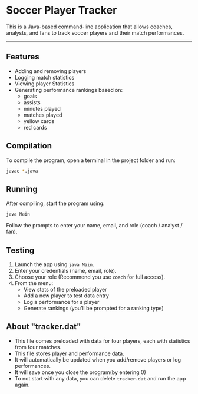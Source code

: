 # Soccer Player Tracker

This is a Java-based command-line application that allows coaches, analysts, and fans
to track soccer players and their match performances.

---

## Features

- Adding and removing players
- Logging match statistics
- Viewing player Statistics
- Generating performance rankings based on:
   - goals
   - assists
   - minutes played
   - matches played
   - yellow cards
   - red cards


## Compilation

To compile the program, open a terminal in the project folder and run:

```bash
javac *.java
```
## Running

After compiling, start the program using:

```bash
java Main
```

Follow the prompts to enter your name, email, and role (coach / analyst / fan).

## Testing

1. Launch the app using `java Main`.
2. Enter your credentials (name, email, role).
3. Choose your role (Recommend you use `coach` for full access).
4. From the menu:
   - View stats of the preloaded player
   - Add a new player to test data entry
   - Log a performance for a player
   - Generate rankings (you’ll be prompted for a ranking type)

## About "tracker.dat"

- This file comes preloaded with data for four players, each with statistics from four matches.
- This file stores player and performance data.
- It will automatically be updated when you add/remove players or log performances.
- It will save once you close the program(by entering 0)
- To not start with any data, you can delete `tracker.dat` and run the app again.


